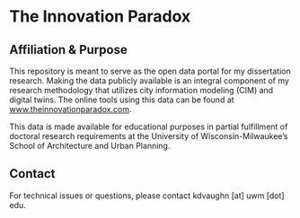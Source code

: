 # The Innovation Paradox
## Affiliation & Purpose
This repository is meant to serve as the open data portal for my dissertation research.  Making the data publicly available is an integral component of my research methodology that utilizes city information modeling (CIM) and digital twins.  The online tools using this data can be found at www.theinnovationparadox.com.

This data is made available for educational purposes in partial fulfillment of doctoral research requirements at the University of Wisconsin-Milwaukee’s School of Architecture and Urban Planning.

## Contact
For technical issues or questions, please contact kdvaughn [at] uwm [dot] edu.
